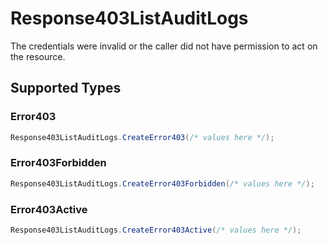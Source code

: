 # Response403ListAuditLogs

The credentials were invalid or the caller did not have permission to act on the resource.


## Supported Types

### Error403

```csharp
Response403ListAuditLogs.CreateError403(/* values here */);
```

### Error403Forbidden

```csharp
Response403ListAuditLogs.CreateError403Forbidden(/* values here */);
```

### Error403Active

```csharp
Response403ListAuditLogs.CreateError403Active(/* values here */);
```
